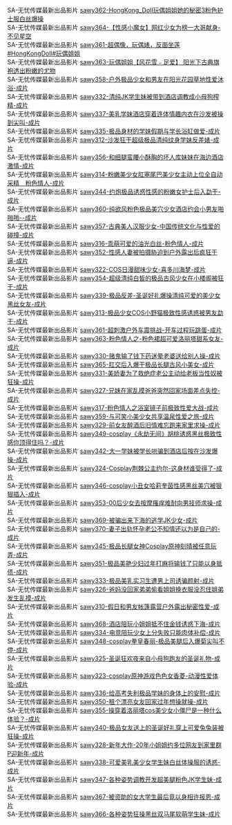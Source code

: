 SA-无忧传媒最新出品影片    [sawy362-HongKong_DolI玩偶姐姐她的秘密3粉色护士服白丝爆操](http://sagj.me/videoDetail/61e420f53b8057a6.html)     
SA-无忧传媒最新出品影片    [sawy364-【性感小魔女】网红少女为榜一大哥献身-不见星空](http://sagj.me/videoDetail/d499224d5a2db20f.html)       
SA-无忧传媒最新出品影片    [sawy361-超偶像，玩偶婊，反面坐莲#HongKongDoll#玩偶姐姐](http://sagj.me/videoDetail/3d4eb9694dd80695.html)     
SA-无忧传媒最新出品影片    [sawy363-玩偶姐姐【风花雪﹣足爱】 阳光下古典旗袍透出粉嫩的尤物](http://sagj.me/videoDetail/b8ca5d9497347996.html)       
SA-无忧传媒最新出品影片    [sawy358-户外极品少女和男友在阳光花园草地性爱沐浴-成片](http://sagj.me/videoDetail/4dab32d103dac2de.html)   
SA-无忧传媒最新出品影片    [sawy332-清纯JK学生妹被带到酒店调教成小母狗榨精-成片](http://sagj.me/videoDetail/a9ae6ba2027b5487.html)                            
SA-无忧传媒最新出品影片    [sawy337-美乳学妹酒店穿着连体情趣内衣在沙发被操到尖叫-成片](http://sagj.me/videoDetail/141ed0af82ba8887.html)                                 
SA-无忧传媒最新出品影片    [sawy335-极品身材的学妹假期与学长浴缸做爱-成片](http://sagj.me/videoDetail/93f4915d2a1a6ad4.html)                              
SA-无忧传媒最新出品影片    [sawy312-沙发狂干超级极品清纯纹身学妹反差婊-成片](http://sagj.me/videoDetail/a2ef3e3dff0c3a8c.html)                       
SA-无忧传媒最新出品影片    [sawy356-和细腿蛮腰小酥胸的坏人库妹妹在海边酒店激情-成片](http://sagj.me/videoDetail/5e05d40ae500ea64.html)     
SA-无忧传媒最新出品影片    [sawy314-粉嫩美少女肛塞尾巴美少女主动上位全自动采精＿粉色情人-成片](http://sagj.me/videoDetail/e641292c73f41f22.html)    
SA-无忧传媒最新出品影片    [sawy344-约炮极品诱惑性感的粉嫩女护士后入勐干-成片](http://sagj.me/videoDetail/c3a2628ca840a0ab.html)      
SA-无忧传媒最新出品影片    [sawy360-纯欲风粉色极品美穴少女酒店约会小男友啪啪啪--成片](http://sagj.me/videoDetail/1e67fbf265757409.html)       
SA-无忧传媒最新出品影片    [sawy357-古典美人汉服少女-中国传统文化与性爱的碰撞-成片](http://sagj.me/videoDetail/2f4585682b4817ce.html)                    
SA-无忧传媒最新出品影片    [sawy316-乖萌可爱的油光白丝-粉色情人-成片](http://sagj.me/videoDetail/aacc457b202973bb.html)                   
SA-无忧传媒最新出品影片    [sawy352-性感人妻被拍摄胁迫到户外露出后疯狂干逼-成片](http://sagj.me/videoDetail/c94f1ba8487bbd95.html)             
SA-无忧传媒最新出品影片    [sawy322-COS日漫甜味少女-喜多川海梦-成片](http://sagj.me/videoDetail/0ae88ed278dc529a.html)                  
SA-无忧传媒最新出品影片    [sawy354-超级清纯白皙的极品古风少女在小楼阁被狂干-成片](http://sagj.me/videoDetail/c9b80b31a4b70b08.html)                    
SA-无忧传媒最新出品影片    [sawy339-极品反差-圣诞好礼爆操清纯可爱的美少女黑丝女友-成片](http://sagj.me/videoDetail/7fc46668068dc10b.html)                 
SA-无忧传媒最新出品影片    [sawy313-极品少女COS小野猫极致性感诱惑被男友勐干-成片](http://sagj.me/videoDetail/17e14b4c00377089.html)                 
SA-无忧传媒最新出品影片    [sawy361-超刺激户外车震挑战-开车过程玩跳蛋-成片](http://sagj.me/videoDetail/67eb35719223a5ab.html)                 
SA-无忧传媒最新出品影片    [sawy363-粉色情人之-粉色裙超可爱洛丽塔甜系女友-成片](http://sagj.me/videoDetail/93a13aebc2492b9a.html)                 
SA-无忧传媒最新出品影片    [sawy330-赌鬼输了钱下药迷晕老婆送给别人操-成片](http://sagj.me/videoDetail/b7c52b5f7843e879.html)                 
SA-无忧传媒最新出品影片    [sawy365-肛交后入爆干极品长腿古风小美女-成片](http://sagj.me/videoDetail/a8541414ad6f4f49.html)                 
SA-无忧传媒最新出品影片    [sawy331-美娇妻为了救绝症老公主动给老板当性奴被狂操-成片](http://sagj.me/videoDetail/9ed763d2f27e4df6.html)                 
SA-无忧传媒最新出品影片    [sawy327-兄妹在家乱摸爸爸突然回家场面差点失控-成片](http://sagj.me/videoDetail/f47b40e48003c389.html)                  
SA-无忧传媒最新出品影片    [sawy317-粉色情人之浴室镜子前极致性爱大战-成片](http://sagj.me/videoDetail/c530d2c4948aa2ff.html)                                   
SA-无忧传媒最新出品影片    [sawy359-与可笑小美少女共享温泉性爱之旅-成片](http://sagj.me/videoDetail/230c8d0302106bea.html)                                
SA-无忧传媒最新出品影片    [sawy329-前女友醉酒后旧情难忘跑来家里求操-成片](http://sagj.me/videoDetail/4cb20850dc17f328.html)                                
SA-无忧传媒最新出品影片    [sawy349-cosplay《永劫无间》胡桃诱惑黑丝极致性感你顶得住吗？-成片](http://sagj.me/videoDetail/8c7bd36d8265c4d1.html)                                
SA-无忧传媒最新出品影片    [sawy342-大一学妹被学长哄骗到酒店后按在沙发爆操-成片](http://sagj.me/videoDetail/df0fc7cf68818ea3.html)                                
SA-无忧传媒最新出品影片    [sawy324-Cosplay荆棘公主约尔-这身材谁受得了-成片](http://sagj.me/videoDetail/ca3c031beac1a549.html)                                
SA-无忧传媒最新出品影片    [sawy346-cosplay小丑女哈莉奎茵性感黑丝美穴被狠狠插入-成片](http://sagj.me/videoDetail/7cd5438801e21aca.html)                                
SA-无忧传媒最新出品影片    [sawy353-00后少女去按摩瘙痒难耐向男技师求操-成片](http://sagj.me/videoDetail/fc199fa3dfa1c653.html)                                
SA-无忧传媒最新出品影片    [sawy369-被骗出来下海的逃学JK少女-成片](http://sagj.me/videoDetail/f5bc92ff068c5d47.html)                                
SA-无忧传媒最新出品影片    [sawy370-妻子出轨怀孕老公不知情还以为是自己的-成片](http://sagj.me/videoDetail/522e067eb3b3f8ba.html)                                
SA-无忧传媒最新出品影片    [sawy345-极品长腿女神Cosplay原神刻晴被任意玩弄-成片](http://sagj.me/videoDetail/323788d1bece0915.html)                                
SA-无忧传媒最新出品影片    [sawy351-极品美艳少妇过年打麻将输钱了只能以身抵债-成片](http://sagj.me/videoDetail/304c79c1ef63e93c.html)                                
SA-无忧传媒最新出品影片    [sawy333-极品美乳实习生遭男上司诱骗颜射-成片](http://sagj.me/videoDetail/1abc4229373d97a2.html)                                  
SA-无忧传媒最新出品影片    [sawy326-爸妈没回家弟弟偷看姐姐换衣服没忍住姐弟发生乱摸-成片](http://sagj.me/videoDetail/ecf7783c48533e4f.html)                                
SA-无忧传媒最新出品影片    [sawy310-假日和男友帐篷露营户外露出秘密性爱-成片](http://sagj.me/videoDetail/52eeec207d77e93c.html)                                
SA-无忧传媒最新出品影片    [sawy368-酒店陪玩小姐姐抵不住金钱诱惑下海-成片](http://sagj.me/videoDetail/4adce3b5535d7868.html)                                
SA-无忧传媒最新出品影片    [sawy334-电竞陪玩少女上分失败只能肉体补偿-成片](http://sagj.me/videoDetail/444ce35a79139720.html)                                
SA-无忧传媒最新出品影片    [sawy348-cosplay拳皇春丽-极品美腿后入爆菊尖叫不停-成片](http://sagj.me/videoDetail/12a5e280f234b8be.html)                                
SA-无忧传媒最新出品影片    [sawy325-圣诞狂欢夜来自小母狗跑友的圣诞礼物-成片](http://sagj.me/videoDetail/f78ccef0204a8232.html)                                
SA-无忧传媒最新出品影片    [sawy323-cosplay原神游戏色色女香菱-动漫性爱体验-成片](http://sagj.me/videoDetail/d88777aaef8d1414.html)                                
SA-无忧传媒最新出品影片    [sawy336-给高考失利极品学妹的身体上的安慰-成片](http://sagj.me/videoDetail/49437cd5453d0faa.html)                                
SA-无忧传媒最新出品影片    [sawy350-租个漂亮女友回家过年想操就操-成片](http://sagj.me/videoDetail/957d80fe01a1ce75.html)                                
SA-无忧传媒最新出品影片    [sawy355-操穿着洛丽塔cos美少女小僵尸是一种什么体验？-成片](http://sagj.me/videoDetail/901f6d6f2d3ed5f2.html)                                
SA-无忧传媒最新出品影片    [sawy340-极品女友送上的圣诞好礼穿上可爱兔兔装被狂操-成片](http://sagj.me/videoDetail/b4c790bf51f3db77.html)                                
SA-无忧传媒最新出品影片    [sawy328-新年大作-20年小姐姐约多位网友到家里群P迎新年-成片](http://sagj.me/videoDetail/ab5066339b2e9aae.html)                                
SA-无忧传媒最新出品影片    [sawy338-可爱美乳美少女学生妹白丝体操服的诱惑-成片](http://sagj.me/videoDetail/a1b7f0a68efd16a9.html)                                
SA-无忧传媒最新出品影片    [sawy347-各种姿势调教开发超美腿粉色JK学生妹-成片](http://sagj.me/videoDetail/41720fb9ec5f3cb2.html)            
SA-无忧传媒最新出品影片    [sawy367-被资助的女大学生最后竟以身相许报恩-成片](http://sagj.me/videoDetail/2f27c69088857f2b.html)        
SA-无忧传媒最新出品影片    [sawy366-各种姿势狂操黑丝双马尾软萌学生妹-成片](http://sagj.me/videoDetail/17c81246943e8910.html)                          
